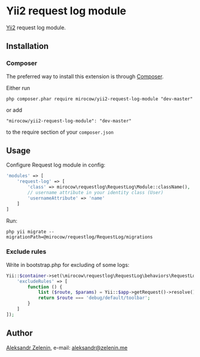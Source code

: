 # Yii2 request log module

[Yii2](http://www.yiiframework.com) request log module.

## Installation

### Composer

The preferred way to install this extension is through [Composer](http://getcomposer.org/).

Either run

```
php composer.phar require mirocow/yii2-request-log-module "dev-master"
```

or add

```
"mirocow/yii2-request-log-module": "dev-master"
```

to the require section of your ```composer.json```

## Usage

Configure Request log module in config:

```php
'modules' => [
    'request-log' => [
        'class' => mirocow\requestlog\RequestLog\Module::className(),
        // username attribute in your identity class (User)
        'usernameAttribute' => 'name'
    ]
]
```

Run:

```
php yii migrate --migrationPath=@mirocow/requestlog/RequestLog/migrations
```

### Exclude rules

Write in bootstrap.php for excluding of some logs:

```php
Yii::$container->set(\mirocow\requestlog\RequestLog\behaviors\RequestLogBehavior::className(), [
    'excludeRules' => [
        function () {
            list ($route, $params) = Yii::$app->getRequest()->resolve();
            return $route === 'debug/default/toolbar';
        }
    ]
]);

```

## Author

[Aleksandr Zelenin](https://github.com/zelenin/), e-mail: [aleksandr@zelenin.me](mailto:aleksandr@zelenin.me)
